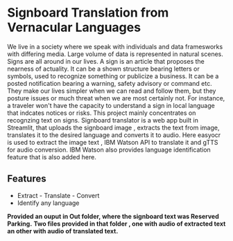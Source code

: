 # Signboard Translation from Vernacular Languages
We live in a society where we speak with individuals and data framesworks with differing media. 
Large volume of data is represented in natural scenes.
Signs are all around in our lives. A sign is an article that proposes the nearness of actuality. 
It can be a shown structure bearing letters or symbols, used to recognize something or publicize a business. 
It can be a posted notification bearing a warning, safety advisory or command etc. 
They make our lives simpler when we can read and follow them, but they posture issues or much threat when we are most certainly not.
For instance, a traveler won't have the capacity to understand a sign in local language that indcates notices or risks. 
This project mainly concentrates on recognzing text on signs.
Signboard translator is a web app built in Streamlit, that uploads the signboard image , extracts the text from image, translates it to the desired language and converts it to audio.
Here easyocr is used to extract the image text , IBM Watson API to translate it and gTTS for audio conversion.
IBM Watson also provides language identification feature that is also added here.

## Features
* Extract - Translate - Convert
* Identify any language 

**Provided an ouput in Out folder, where the signboard text was Reserved Parking.**
**Two files provided in that folder , one with audio of extracted text an other with audio of translated text.**
